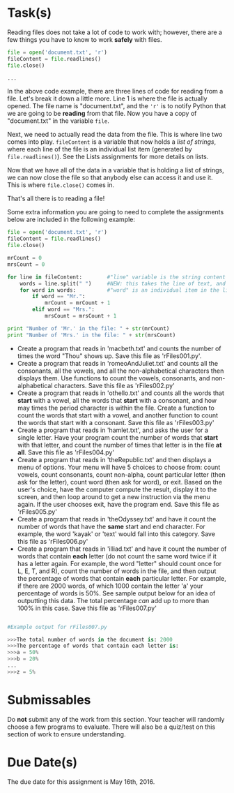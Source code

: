 # Task(s)
Reading files does not take a lot of code to work with; however, there are a few things you have to know to work **safely** with files.

```python
file = open('document.txt', 'r')
fileContent = file.readlines()
file.close()

...
```

In the above code example, there are three lines of code for reading from a file.  Let's break it down a little more.  Line 1 is where the file is actually opened.  The file name is "document.txt", and the ```'r'``` is to notify Python that we are going to be **reading** from that file.  Now you have a copy of "document.txt" in the variable ```file```.

Next, we need to actually read the data from the file.  This is where line two comes into play.  ```fileContent``` is a variable that now holds a _list of strings_, where each line of the file is an individual list item (generated by ```file.readlines()```).  See the Lists assignments for more details on lists.

Now that we have all of the data in a variable that is holding a list of strings, we can now close the file so that anybody else can access it and use it.  This is where ```file.close()``` comes in.

That's all there is to reading a file!

Some extra information you are going to need to complete the assignments below are included in the following example:
```python
file = open('document.txt', 'r')
fileContent = file.readlines()
file.close()

mrCount = 0
mrsCount = 0

for line in fileContent:		#"line" variable is the string content of one line of text from the file
	words = line.split(" ")		#NEW: this takes the line of text, and splits it into a list of strings.  It splits it where there is a space.
	for word in words:			#"word" is an individual item in the list of words
		if word == "Mr.":
			mrCount = mrCount + 1
		elif word == "Mrs.":
			mrsCount = mrsCount + 1

print "Number of 'Mr.' in the file: " + str(mrCount)
print "Number of 'Mrs.' in the file: " + str(mrsCount)


```

* Create a program that reads in 'macbeth.txt' and counts the number of times the word "Thou" shows up.  Save this file as 'rFiles001.py'.
* Create a program that reads in 'romeoAndJuliet.txt' and counts all the consonants, all the vowels, and all the non-alphabetical characters then displays them.  Use functions to count the vowels, consonants, and non-alphabetical characters.  Save this file as 'rFiles002.py'
* Create a program that reads in 'othello.txt' and counts all the words that **start** with a vowel, all the words that **start** with a consonant, and how may times the period character is within the file.  Create a function to count the words that start with a vowel, and another function to count the words that start with a consonant.  Save this file as 'rFiles003.py'
* Create a program that reads in 'hamlet.txt', and asks the user for a single letter.  Have your program count the number of words that **start** with that letter, and count the number of times that letter is in the file **at all**.  Save this file as 'rFiles004.py'
* Create a program that reads in 'theRepublic.txt' and then displays a menu of options.  Your menu will have 5 choices to choose from: count vowels, count consonants, count non-alpha, count particular letter (then ask for the letter), count word (then ask for word), or exit.  Based on the user's choice, have the computer compute the result, display it to the screen, and then loop around to get a new instruction via the menu again.  If the user chooses exit, have the program end.  Save this file as 'rFiles005.py'
* Create a program that reads in 'theOdyssey.txt' and have it count the number of words that have the **same** start and end character.  For example, the word 'kayak' or 'text' would fall into this category.  Save this file as 'rFiles006.py'
* Create a program that reads in 'illiad.txt' and have it count the number of words that contain **each** letter (do not count the same word twice if it has a letter again.  For example, the word "letter" should count once for L, E, T, and R), count the number of words in the file, and then output the percentage of words that contain **each** particular letter.  For example, if there are 2000 words, of which 1000 contain the letter 'a' your percentage of words is 50%.  See sample output below for an idea of outputting this data.  The total percentage _can_ add up to more than 100% in this case.  Save this file as 'rFiles007.py'

```python

#Example output for rFiles007.py

>>>The total number of words in the document is: 2000
>>>The percentage of words that contain each letter is:
>>>a = 50%
>>>b = 20%
...
>>>z = 5%

```

# Submissables
Do **not** submit any of the work from this section.  Your teacher will randomly choose a few programs to evaluate.  There will also be a quiz/test on this section of work to ensure understanding.

# Due Date(s)
The due date for this assignment is May 16th, 2016.
